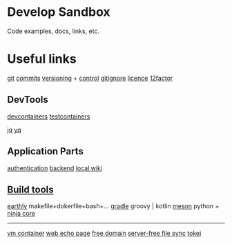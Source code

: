# Develop Sandbox

Code examples, docs, links, etc.

# Useful links
[git](https://git-scm.com/doc)
[commits](https://www.conventionalcommits.org)
[versioning](https://semver.org/) + [control](https://github.com/peritus/bumpversion)
[gitignore](https://docs.gitignore.io/)
[licence](https://choosealicense.com/)
[12factor](https://12factor.net/)

## DevTools
[devcontainers](https://containers.dev/)
[testcontainers](https://testcontainers.com/)

[jq](https://jqlang.github.io/jq/)
[yq](https://mikefarah.gitbook.io/yq/)

## Application Parts
[authentication](https://github.com/authorizerdev/authorizer)
[backend](https://github.com/pocketbase/pocketbase)
[local wiki](https://help.obsidian.md/Home)

## [Build tools](http://lostapp.ru/soft/gnu-make)
[earthly](https://earthly.dev/) makefile+dokerfile+bash+...
[gradle](https://gradle.org/) groovy | kotlin
[meson](https://mesonbuild.com/) python + [ninja core](https://ninja-build.org/)

---
[vm container](https://github.com/kata-containers/)
[web echo page](http://termbin.com/)
[free domain](https://freemyip.com/)
[server-free file sync](https://syncthing.net/)
[tokei](https://github.com/XAMPPRocky/tokei)

